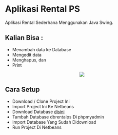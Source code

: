 # Aplikasi Rental PS
Aplikasi Rental Sederhana Menggunakan Java Swing.

## Kalian Bisa :

- Menambah data ke Database
- Mengedit data
- Menghapus, dan
- Print

<p align="center"><img src="https://drive.google.com/thumbnail?id=143kZp2RWbyl7W8_mOn_qFQa-qwIGLXJB width="400"></p>

## Cara Setup

- Download / Clone Project Ini
- Import Project Ini Ke Netbeans
- Download Database <a href="https://drive.google.com/file/d//view?usp=sharing" target="_blank" rel="noopener noreferrer">disini</a>
- Tambah Database dbrentalps Di phpmyadmin
- Import Database Yang Sudah Didownload
- Run Project Di Netbeans



